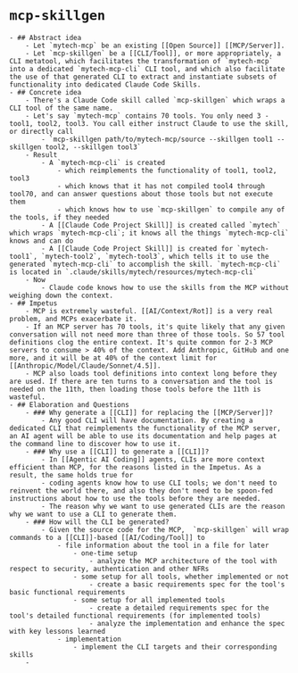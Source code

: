 # `mcp-skillgen`
	- ## Abstract idea
		- Let `mytech-mcp` be an existing [[Open Source]] [[MCP/Server]].
		- Let `mcp-skillgen` be a [[CLI/Tool]], or more appropriately, a CLI metatool, which facilitates the transformation of `mytech-mcp` into a dedicated `mytech-mcp-cli` CLI tool, and which also facilitate the use of that generated CLI to extract and instantiate subsets of functionality into dedicated Claude Code Skills.
	- ## Concrete idea
		- There's a Claude Code skill called `mcp-skillgen` which wraps a CLI tool of the same name.
		- Let's say `mytech-mcp` contains 70 tools. You only need 3 - tool1, tool2, tool3. You call either instruct Claude to use the skill, or directly call
			- `mcp-skillgen path/to/mytech-mcp/source --skillgen tool1 --skillgen tool2, --skillgen tool3`
		- Result
			- A `mytech-mcp-cli` is created
				- which reimplements the functionality of tool1, tool2, tool3
				- which knows that it has not compiled tool4 through tool70, and can answer questions about those tools but not execute them
				- which knows how to use `mcp-skillgen` to compile any of the tools, if they needed
			- A [[Claude Code Project Skill]] is created called `mytech` which wraps `mytech-mcp-cli`; it knows all the things `mytech-mcp-cli` knows and can do
			- A [[Claude Code Project Skill]] is created for `mytech-tool1`, `mytech-tool2`, `mytech-tool3`, which tells it to use the generated `mytech-mcp-cli` to accomplish the skill. `mytech-mcp-cli` is located in `.claude/skills/mytech/resources/mytech-mcp-cli`
		- Now
			- Claude code knows how to use the skills from the MCP without weighing down the context.
	- ## Impetus
		- MCP is extremely wasteful. [[AI/Context/Rot]] is a very real problem, and MCPs exacerbate it.
		- If an MCP server has 70 tools, it's quite likely that any given conversation will not need more than three of those tools. So 57 tool definitions clog the entire context. It's quite common for 2-3 MCP servers to consume > 40% of the context. Add Anthropic, GitHub and one more, and it will be at 40% of the context limit for [[Anthropic/Model/Claude/Sonnet/4.5]].
		- MCP also loads tool definitions into context long before they are used. If there are ten turns to a conversation and the tool is needed on the 11th, then loading those tools before the 11th is wasteful.
	- ## Elaboration and Questions
		- ### Why generate a [[CLI]] for replacing the [[MCP/Server]]?
			- Any good CLI will have documentation. By creating a dedicated CLI that reimplements the functionality of the MCP server, an AI agent will be able to use its documentation and help pages at the command line to discover how to use it.
		- ### Why use a [[CLI]] to generate a [[CLI]]?
			- In [[Agentic AI Coding]] agents, CLIs are more context efficient than MCP, for the reasons listed in the Impetus. As a result, the same holds true for
			- coding agents know how to use CLI tools; we don't need to reinvent the world there, and also they don't need to be spoon-fed instructions about how to use the tools before they are needed.
			- The reason why we want to use generated CLIs are the reason why we want to use a CLI to generate them.
		- ### How will the CLI be generated?
			- Given the source code for the MCP,  `mcp-skillgen` will wrap commands to a [[CLI]]-based [[AI/Coding/Tool]] to
				- file information about the tool in a file for later
					- one-time setup
						- analyze the MCP architecture of the tool with respect to security, authentication and other NFRs
					- some setup for all tools, whether implemented or not
						- create a basic requirements spec for the tool's basic functional requirements
					- some setup for all implemented tools
						- create a detailed requirements spec for the tool's detailed functional requirements (for implemented tools)
						- analyze the implementation and enhance the spec with key lessons learned
				- implementation
					- implement the CLI targets and their corresponding skills
		-
